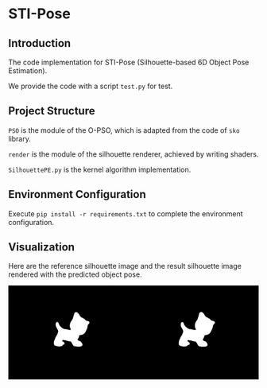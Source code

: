 # STI-Pose
## Introduction
  The code implementation for STI-Pose (Silhouette-based 6D Object Pose Estimation).
  
  We provide the code with a script `test.py` for test.
## Project Structure
  `PSO` is the module of the O-PSO, which is adapted from the code of `sko` library.
  
  `render` is the module of the silhouette renderer, achieved by writing shaders.
  
  `SilhouettePE.py` is the kernel algorithm implementation.
  
## Environment Configuration
  Execute `pip install -r requirements.txt` to complete the environment configuration.
  
## Visualization
  Here are the reference silhouette image and the result silhouette image rendered with the predicted object pose.
<div style="display:flex">
  <img src="ref_silhouette.png" alt="ref_silhouette.png" width="50%" height="50%">
  <img src="result_silhouette.png" alt="result_silhouette.png" width="50%" height="50%">
</div>
  

